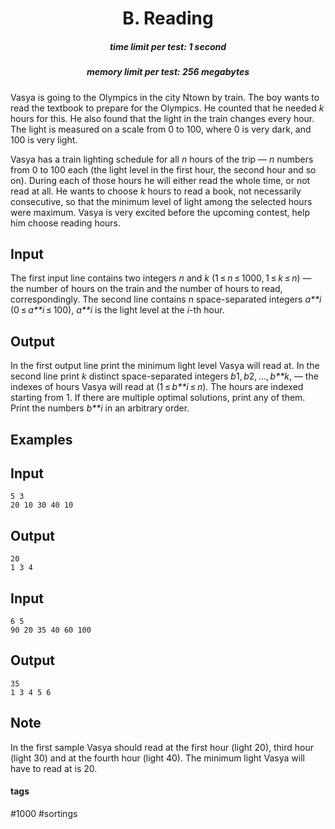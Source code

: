 <h1 style='text-align: center;'> B. Reading</h1>

<h5 style='text-align: center;'>time limit per test: 1 second</h5>
<h5 style='text-align: center;'>memory limit per test: 256 megabytes</h5>

Vasya is going to the Olympics in the city Ntown by train. The boy wants to read the textbook to prepare for the Olympics. He counted that he needed *k* hours for this. He also found that the light in the train changes every hour. The light is measured on a scale from 0 to 100, where 0 is very dark, and 100 is very light.

Vasya has a train lighting schedule for all *n* hours of the trip — *n* numbers from 0 to 100 each (the light level in the first hour, the second hour and so on). During each of those hours he will either read the whole time, or not read at all. He wants to choose *k* hours to read a book, not necessarily consecutive, so that the minimum level of light among the selected hours were maximum. Vasya is very excited before the upcoming contest, help him choose reading hours.

## Input

The first input line contains two integers *n* and *k* (1 ≤ *n* ≤ 1000, 1 ≤ *k* ≤ *n*) — the number of hours on the train and the number of hours to read, correspondingly. The second line contains *n* space-separated integers *a**i* (0 ≤ *a**i* ≤ 100), *a**i* is the light level at the *i*-th hour.

## Output

In the first output line print the minimum light level Vasya will read at. In the second line print *k* distinct space-separated integers *b*1, *b*2, ..., *b**k*, — the indexes of hours Vasya will read at (1 ≤ *b**i* ≤ *n*). The hours are indexed starting from 1. If there are multiple optimal solutions, print any of them. Print the numbers *b**i* in an arbitrary order.

## Examples

## Input


```
5 3  
20 10 30 40 10  

```
## Output


```
20  
1 3 4   

```
## Input


```
6 5  
90 20 35 40 60 100  

```
## Output


```
35  
1 3 4 5 6   

```
## Note

In the first sample Vasya should read at the first hour (light 20), third hour (light 30) and at the fourth hour (light 40). The minimum light Vasya will have to read at is 20.



#### tags 

#1000 #sortings 